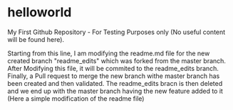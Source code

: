 # helloworld
My First Github Repository - For Testing Purposes only (No useful content will be found here).


Starting from this line, I am modifying the readme.md file for the new created branch "readme_edits" which was forked from the master branch. After Modifying this file, it will be commited to the readme_edits branch.
Finally, a Pull request to merge the new branch withe master branch has been created and then validated. The readme_edits bracn is then deleted and we end up with the master branch having the new feature added to it (Here a simple modification of the readme file)
